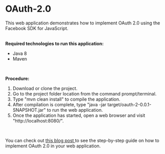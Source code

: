 # OAuth-2.0
This web application demonstrates how to implement OAuth 2.0 using the Facebook SDK for JavaScript. 
<br>
<br>

<b>Required technologies to run this application: </b>
<br>
<ul>
  <li>Java 8</li>
  <li>Maven</li>
</ul>

<br>

<b>Procedure:</b>
<ol>
  <li>Download or clone the project.</li>
  <li>Go to the project folder location from the command prompt/terminal.</li>
  <li>Type "mvn clean install" to compile the application.</li>
  <li>After compilation is complete, type "java -jar target/oauth-2-0.0.1-SNAPSHOT.jar" to run the web application.</li>
  <li>Once the application has started, open a web browser and visit "http://localhost:8080/".</li>
</ol>

<br>

You can check out 
<a href="https://1techpro1.blogspot.com/2018/10/open-authorization-oauth-2-with-java-spring.html">
this blog post
</a> to see the step-by-step guide on how to implement OAuth 2.0 in your web application.
